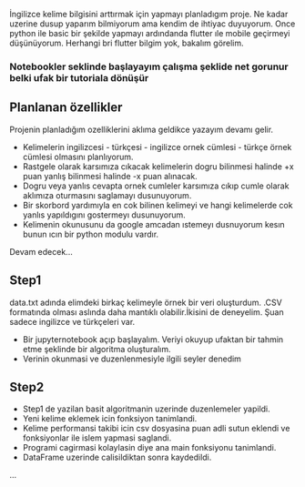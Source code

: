 
 İngilizce kelime bilgisini arttırmak için yapmayı planladıgım proje.
 Ne kadar uzerine dusup yaparım bilmiyorum ama kendim de ihtiyac duyuyorum.
 Once python ile basic bir şekilde yapmayı ardındanda flutter ıle mobile geçirmeyi düşünüyorum.
 Herhangi bri flutter bilgim yok, bakalım görelim.
 
 
 ### Notebookler seklinde başlayayım çalışma şeklide net gorunur belki ufak bir tutoriala dönüşür
 
 
 
 
## Planlanan özellikler
 
 Projenin planladığım ozelliklerini aklıma geldikce yazayım devamı gelir.
 * Kelimelerin ingilizcesi - türkçesi - ingilizce ornek cümlesi - türkçe örnek cümlesi olmasını planlıyorum.
 * Rastgele olarak karsımıza cıkacak kelimelerin dogru bilinmesi halinde +x puan yanlış bilinmesi halinde -x puan alınacak.
 * Dogru veya yanlıs cevapta ornek cumleler karsımıza cıkıp cumle olarak aklımıza oturmasını saglamayı dusunuyorum.
 * Bir skorbord yardımıyla en cok bilinen kelimeyi ve hangi kelimelerde cok yanlıs yapıldıgını gostermeyı dusunuyorum.
 * Kelimenin okunusunu da google amcadan ıstemeyı dusnuyorum kesın bunun ıcın bir python modulu vardır.
 
 Devam edecek...
 
 
 
 ## Step1
 data.txt adında elimdeki birkaç kelimeyle örnek bir veri oluşturdum. .CSV formatında olması aslında daha mantıklı olabilir.İkisini de deneyelim.  Şuan sadece ingilizce ve türkçeleri var.
 * Bir jupyternotebook açıp başlayalım. Veriyi okuyup ufaktan bir tahmin etme şeklinde bir algoritma oluşturalım.
 * Verinin okunmasi ve duzenlenmesiyle ilgili seyler denedim

 ## Step2
 * Step1 de yazilan basit algoritmanin uzerinde duzenlemeler yapildi.
 * Yeni kelime eklemek icin fonksiyon tanimlandi.
 * Kelime performansi takibi icin csv dosyasina puan adli sutun eklendi ve fonksiyonlar ile islem yapmasi saglandi.
 * Programi cagirmasi kolaylasin diye ana main fonksiyonu tanimlandi.
 * DataFrame uzerinde calisildiktan sonra kaydedildi.
 
...

